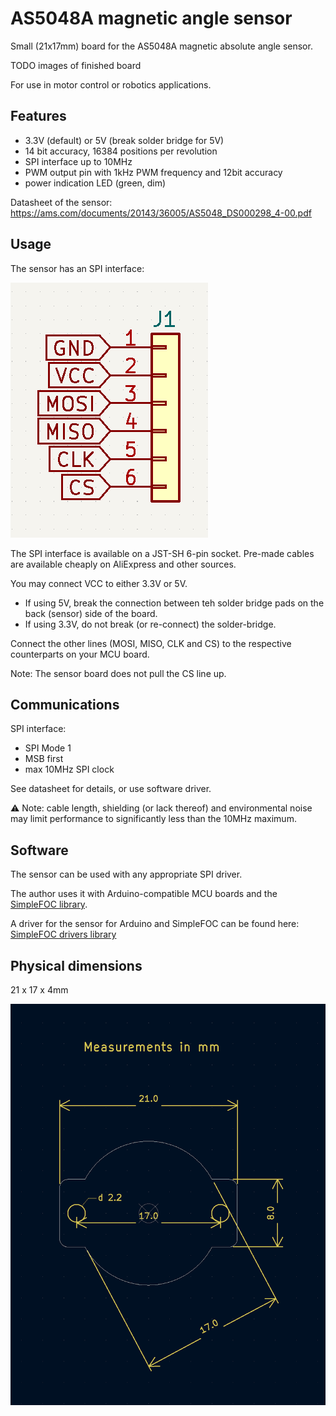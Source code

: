 # AS5048A magnetic angle sensor

Small (21x17mm) board for the AS5048A magnetic absolute angle sensor.

TODO images of finished board

For use in motor control or robotics applications.

## Features

- 3.3V (default) or 5V (break solder bridge for 5V)
- 14 bit accuracy, 16384 positions per revolution 
- SPI interface up to 10MHz
- PWM output pin with 1kHz PWM frequency and 12bit accuracy
- power indication LED (green, dim)

Datasheet of the sensor: https://ams.com/documents/20143/36005/AS5048_DS000298_4-00.pdf

## Usage

The sensor has an SPI interface:

![SPI pinout](./SPI_pinout.png "SPI pinout")

The SPI interface is available on a JST-SH 6-pin socket. Pre-made cables are available cheaply on AliExpress and other sources.

You may connect VCC to either 3.3V or 5V. 

- If using 5V, break the connection between teh solder bridge pads on the back (sensor) side of the board.
- If using 3.3V, do not break (or re-connect) the solder-bridge.

Connect the other lines (MOSI, MISO, CLK and CS) to the respective counterparts on your MCU board.

Note: The sensor board does not pull the CS line up.

## Communications

SPI interface:
- SPI Mode 1
- MSB first
- max 10MHz SPI clock

See datasheet for details, or use software driver.

:warning: Note: cable length, shielding (or lack thereof) and environmental noise may limit performance to significantly less than the 10MHz maximum.

## Software

The sensor can be used with any appropriate SPI driver.

The author uses it with Arduino-compatible MCU boards and the [SimpleFOC library](http://www.simplefoc.com).

A driver for the sensor for Arduino and SimpleFOC can be found here: [SimpleFOC drivers library](https://github.com/simplefoc/Arduino-FOC-drivers/tree/master/src/encoders/as5048a)

## Physical dimensions

21 x 17 x 4mm

![Dimensions](./dimensions.png)